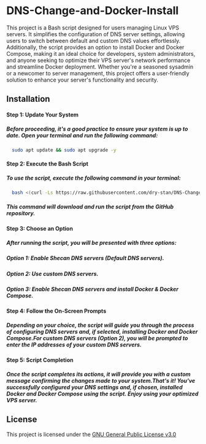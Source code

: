 
# DNS-Change-and-Docker-Install

This project is a Bash script designed for users managing Linux VPS servers. It simplifies the configuration of DNS server settings, allowing users to switch between default and custom DNS values effortlessly. Additionally, the script provides an option to install Docker and Docker Compose, making it an ideal choice for developers, system administrators, and anyone seeking to optimize their VPS server's network performance and streamline Docker deployment. Whether you're a seasoned sysadmin or a newcomer to server management, this project offers a user-friendly solution to enhance your server's functionality and security.

## Installation

#### Step 1: Update Your System
 ##### Before proceeding, it's a good practice to ensure your system is up to date. Open your terminal and run the following command:

```bash
  sudo apt update && sudo apt upgrade -y
```
#### Step 2: Execute the Bash Script
 ##### To use the script, execute the following command in your terminal:
```bash
  bash <(curl -Ls https://raw.githubusercontent.com/dry-stan/DNS-Change-and-Docker-Install/main/Docker-DNS-Config.sh)
``` 
##### This command will download and run the script from the GitHub repository.
#### Step 3: Choose an Option    
##### After running the script, you will be presented with three options:
##### Option 1: Enable Shecan DNS servers (Default DNS servers).
##### Option 2: Use custom DNS servers.
##### Option 3: Enable Shecan DNS servers and install Docker & Docker Compose.
#### Step 4: Follow the On-Screen Prompts
 ##### Depending on your choice, the script will guide you through the process of configuring DNS servers and, if selected, installing Docker and Docker Compose.For custom DNS servers (Option 2), you will be prompted to enter the IP addresses of your custom DNS servers.
#### Step 5: Script Completion
##### Once the script completes its actions, it will provide you with a custom message confirming the changes made to your system.That's it! You've successfully configured your DNS settings and, if chosen, installed Docker and Docker Compose using the script. Enjoy using your optimized VPS server.
## License

This project is licensed under the [GNU General Public License v3.0](https://choosealicense.com/licenses/gpl-3.0/)

